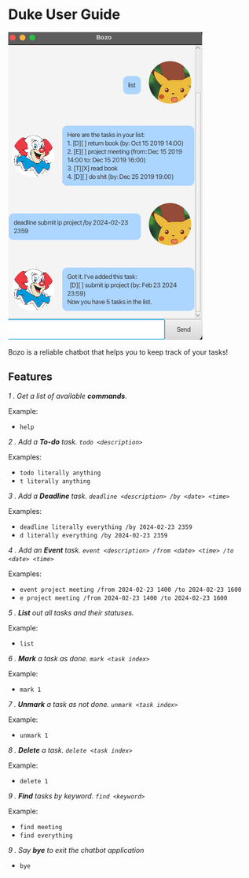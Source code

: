 # Duke User Guide

![Screenshot of Ui.](Ui.png)

Bozo is a reliable chatbot that helps you to keep track of your tasks!

## Features

_1 . Get a list of available **commands**._

Example:
* `help`

_2 . Add a **To-do** task. `todo <description>`_

Examples:
* `todo literally anything`
* `t literally anything`

_3 . Add a **Deadline** task. `deadline <description> /by <date> <time>`_

Examples:
* `deadline literally everything /by 2024-02-23 2359`
* `d literally everything /by 2024-02-23 2359`

_4 . Add an **Event** task. `event <description> /from <date> <time> /to <date> <time>`_

Examples:
* `event project meeting /from 2024-02-23 1400 /to 2024-02-23 1600`
* `e project meeting /from 2024-02-23 1400 /to 2024-02-23 1600`

_5 . **List** out all tasks and their statuses._

Example:
* `list`

_6 . **Mark** a task as done. `mark <task index>`_

Example:
* `mark 1`

_7 . **Unmark** a task as not done. `unmark <task index>`_

Example:
* `unmark 1`

_8 . **Delete** a task. `delete <task index>`_

Example:
* `delete 1`

_9 . **Find** tasks by keyword. `find <keyword>`_

Example:
* `find meeting`
* `find everything`

_9 . Say **bye** to exit the chatbot application_
* `bye`
